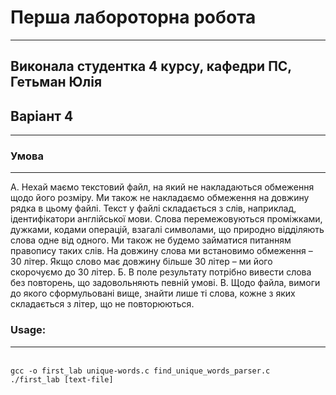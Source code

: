 # Перша лабороторна робота
--------
## Виконала студентка 4 курсу, кафедри ПС, Гетьман Юлія
## Варіант 4
--------
### Умова
--------
А. Нехай маємо текстовий файл, на який не накладаються обмеження щодо його
розміру. Ми також не накладаємо обмеження на довжину рядка в цьому файлі.
Текст у файлі складається з слів, наприклад, ідентифікатори англійської мови. Слова
перемежовуються проміжками, дужками, кодами операцій, взагалі символами, що природно
відділяють слова одне від одного. Ми також не будемо займатися питанням правопису таких
слів. На довжину слова ми встановимо обмеження – 30 літер. Якщо слово має довжину
більше 30 літер – ми його скорочуємо до 30 літер.
Б. В поле результату потрібно вивести слова без повторень, що задовольняють певній
умові.
В. Щодо файла, вимоги до якого сформульовані вище, знайти лише ті слова, кожне з яких складається з літер, що не повторюються.


### Usage:
--------
<br />`gcc -o first_lab unique-words.c find_unique_words_parser.c`
<br />`./first_lab [text-file]`
